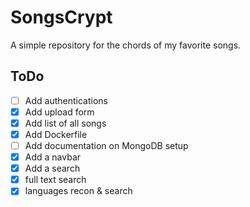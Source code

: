 # SongsCrypt
A simple repository for the chords of my favorite songs.  

## ToDo
 - [ ] Add authentications
 - [X] Add upload form
 - [X] Add list of all songs
 - [X] Add Dockerfile
 - [ ] Add documentation on MongoDB setup
 - [X] Add a navbar
 - [X] Add a search
  - [X] full text search
  - [X] languages recon & search
